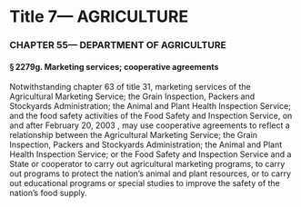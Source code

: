 
# Title 7— AGRICULTURE
### CHAPTER 55— DEPARTMENT OF AGRICULTURE
#### § 2279g. Marketing services; cooperative agreements

Notwithstanding chapter 63 of title 31, marketing services of the Agricultural Marketing Service; the Grain Inspection, Packers and Stockyards Administration; the Animal and Plant Health Inspection Service; and the food safety activities of the Food Safety and Inspection Service, on and after February 20, 2003 , may use cooperative agreements to reflect a relationship between the Agricultural Marketing Service; the Grain Inspection, Packers and Stockyards Administration; the Animal and Plant Health Inspection Service; or the Food Safety and Inspection Service and a State or cooperator to carry out agricultural marketing programs, to carry out programs to protect the nation’s animal and plant resources, or to carry out educational programs or special studies to improve the safety of the nation’s food supply.
